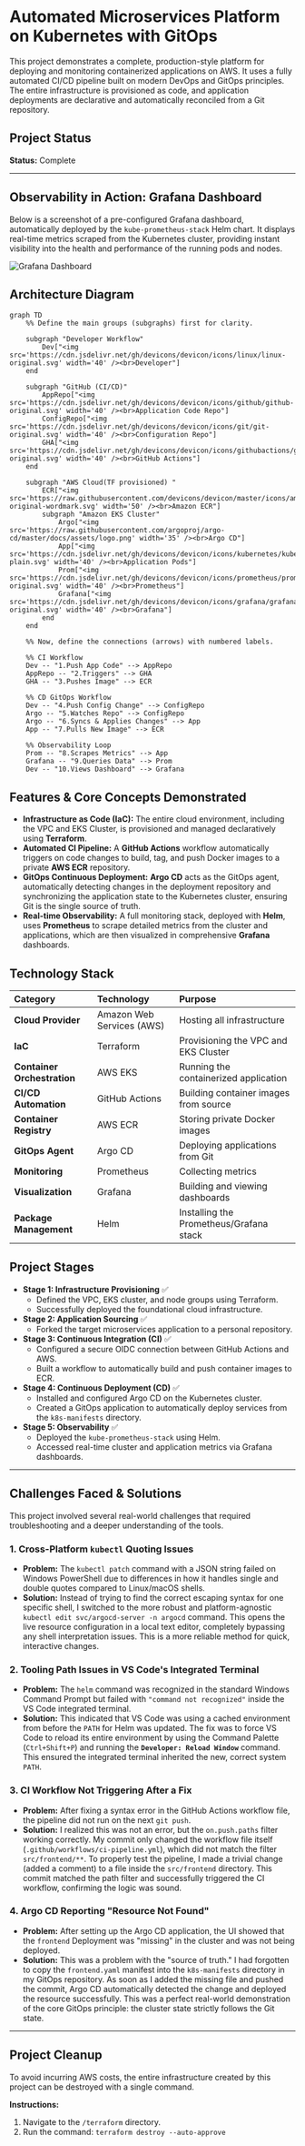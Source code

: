 # Automated Microservices Platform on Kubernetes with GitOps

This project demonstrates a complete, production-style platform for deploying and monitoring containerized applications on AWS. It uses a fully automated CI/CD pipeline built on modern DevOps and GitOps principles. The entire infrastructure is provisioned as code, and application deployments are declarative and automatically reconciled from a Git repository.

## Project Status

**Status:** Complete

---

## Observability in Action: Grafana Dashboard

Below is a screenshot of a pre-configured Grafana dashboard, automatically deployed by the `kube-prometheus-stack` Helm chart. It displays real-time metrics scraped from the Kubernetes cluster, providing instant visibility into the health and performance of the running pods and nodes.

![Grafana Dashboard](image/grafana-dahboard.png)

## Architecture Diagram

```mermaid
graph TD
    %% Define the main groups (subgraphs) first for clarity.
    
    subgraph "Developer Workflow"
        Dev["<img src='https://cdn.jsdelivr.net/gh/devicons/devicon/icons/linux/linux-original.svg' width='40' /><br>Developer"]
    end

    subgraph "GitHub (CI/CD)"
        AppRepo["<img src='https://cdn.jsdelivr.net/gh/devicons/devicon/icons/github/github-original.svg' width='40' /><br>Application Code Repo"]
        ConfigRepo["<img src='https://cdn.jsdelivr.net/gh/devicons/devicon/icons/git/git-original.svg' width='40' /><br>Configuration Repo"]
        GHA["<img src='https://cdn.jsdelivr.net/gh/devicons/devicon/icons/githubactions/githubactions-original.svg' width='40' /><br>GitHub Actions"]
    end
    
    subgraph "AWS Cloud(TF provisioned) "
        ECR["<img src='https://raw.githubusercontent.com/devicons/devicon/master/icons/amazonwebservices/amazonwebservices-original-wordmark.svg' width='50' /><br>Amazon ECR"]
        subgraph "Amazon EKS Cluster"
            Argo["<img src='https://raw.githubusercontent.com/argoproj/argo-cd/master/docs/assets/logo.png' width='35' /><br>Argo CD"]
            App["<img src='https://cdn.jsdelivr.net/gh/devicons/devicon/icons/kubernetes/kubernetes-plain.svg' width='40' /><br>Application Pods"]
            Prom["<img src='https://cdn.jsdelivr.net/gh/devicons/devicon/icons/prometheus/prometheus-original.svg' width='40' /><br>Prometheus"]
            Grafana["<img src='https://cdn.jsdelivr.net/gh/devicons/devicon/icons/grafana/grafana-original.svg' width='40' /><br>Grafana"]
        end
    end

    %% Now, define the connections (arrows) with numbered labels.

    %% CI Workflow
    Dev -- "1.Push App Code" --> AppRepo
    AppRepo -- "2.Triggers" --> GHA
    GHA -- "3.Pushes Image" --> ECR
    
    %% CD GitOps Workflow
    Dev -- "4.Push Config Change" --> ConfigRepo
    Argo -- "5.Watches Repo" --> ConfigRepo
    Argo -- "6.Syncs & Applies Changes" --> App
    App -- "7.Pulls New Image" --> ECR

    %% Observability Loop
    Prom -- "8.Scrapes Metrics" --> App
    Grafana -- "9.Queries Data" --> Prom
    Dev -- "10.Views Dashboard" --> Grafana
```

## Features & Core Concepts Demonstrated

-   **Infrastructure as Code (IaC):** The entire cloud environment, including the VPC and EKS Cluster, is provisioned and managed declaratively using **Terraform**.
-   **Automated CI Pipeline:** A **GitHub Actions** workflow automatically triggers on code changes to build, tag, and push Docker images to a private **AWS ECR** repository.
-   **GitOps Continuous Deployment:** **Argo CD** acts as the GitOps agent, automatically detecting changes in the deployment repository and synchronizing the application state to the Kubernetes cluster, ensuring Git is the single source of truth.
-   **Real-time Observability:** A full monitoring stack, deployed with **Helm**, uses **Prometheus** to scrape detailed metrics from the cluster and applications, which are then visualized in comprehensive **Grafana** dashboards.

## Technology Stack

| Category | Technology | Purpose |
| :--- | :--- | :--- |
| **Cloud Provider** | Amazon Web Services (AWS) | Hosting all infrastructure |
| **IaC** | Terraform | Provisioning the VPC and EKS Cluster |
| **Container Orchestration**| AWS EKS | Running the containerized application |
| **CI/CD Automation** | GitHub Actions | Building container images from source |
| **Container Registry**| AWS ECR | Storing private Docker images |
| **GitOps Agent** | Argo CD | Deploying applications from Git |
| **Monitoring** | Prometheus | Collecting metrics |
| **Visualization**| Grafana | Building and viewing dashboards |
| **Package Management**| Helm | Installing the Prometheus/Grafana stack |

## Project Stages

-   **Stage 1: Infrastructure Provisioning** ✅
    -   Defined the VPC, EKS cluster, and node groups using Terraform.
    -   Successfully deployed the foundational cloud infrastructure.
-   **Stage 2: Application Sourcing** ✅
    -   Forked the target microservices application to a personal repository.
-   **Stage 3: Continuous Integration (CI)** ✅
    -   Configured a secure OIDC connection between GitHub Actions and AWS.
    -   Built a workflow to automatically build and push container images to ECR.
-   **Stage 4: Continuous Deployment (CD)** ✅
    -   Installed and configured Argo CD on the Kubernetes cluster.
    -   Created a GitOps application to automatically deploy services from the `k8s-manifests` directory.
-   **Stage 5: Observability** ✅
    -   Deployed the `kube-prometheus-stack` using Helm.
    -   Accessed real-time cluster and application metrics via Grafana dashboards.

---

## Challenges Faced & Solutions

This project involved several real-world challenges that required troubleshooting and a deeper understanding of the tools.

### 1. Cross-Platform `kubectl` Quoting Issues
-   **Problem:** The `kubectl patch` command with a JSON string failed on Windows PowerShell due to differences in how it handles single and double quotes compared to Linux/macOS shells.
-   **Solution:** Instead of trying to find the correct escaping syntax for one specific shell, I switched to the more robust and platform-agnostic `kubectl edit svc/argocd-server -n argocd` command. This opens the live resource configuration in a local text editor, completely bypassing any shell interpretation issues. This is a more reliable method for quick, interactive changes.

### 2. Tooling Path Issues in VS Code's Integrated Terminal
-   **Problem:** The `helm` command was recognized in the standard Windows Command Prompt but failed with `"command not recognized"` inside the VS Code integrated terminal.
-   **Solution:** This indicated that VS Code was using a cached environment from before the `PATH` for Helm was updated. The fix was to force VS Code to reload its entire environment by using the Command Palette (`Ctrl+Shift+P`) and running the **`Developer: Reload Window`** command. This ensured the integrated terminal inherited the new, correct system `PATH`.

### 3. CI Workflow Not Triggering After a Fix
-   **Problem:** After fixing a syntax error in the GitHub Actions workflow file, the pipeline did not run on the next `git push`.
-   **Solution:** I realized this was not an error, but the `on.push.paths` filter working correctly. My commit only changed the workflow file itself (`.github/workflows/ci-pipeline.yml`), which did not match the filter `src/frontend/**`. To properly test the pipeline, I made a trivial change (added a comment) to a file inside the `src/frontend` directory. This commit matched the path filter and successfully triggered the CI workflow, confirming the logic was sound.

### 4. Argo CD Reporting "Resource Not Found"
-   **Problem:** After setting up the Argo CD application, the UI showed that the `frontend` Deployment was "missing" in the cluster and was not being deployed.
-   **Solution:** This was a problem with the "source of truth." I had forgotten to copy the `frontend.yaml` manifest into the `k8s-manifests` directory in my GitOps repository. As soon as I added the missing file and pushed the commit, Argo CD automatically detected the change and deployed the resource successfully. This was a perfect real-world demonstration of the core GitOps principle: the cluster state strictly follows the Git state.

---

## Project Cleanup

To avoid incurring AWS costs, the entire infrastructure created by this project can be destroyed with a single command.

**Instructions:**
1.  Navigate to the `/terraform` directory.
2.  Run the command: `terraform destroy --auto-approve`